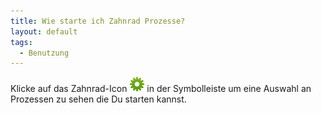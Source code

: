 ```yaml
---
title: Wie starte ich Zahnrad Prozesse?
layout: default
tags:
  - Benutzung
---
```


Klicke auf das Zahnrad-Icon ![printpreview](../images/icons/Process24.png) in der Symbolleiste um eine Auswahl an Prozessen zu sehen die Du starten kannst.
